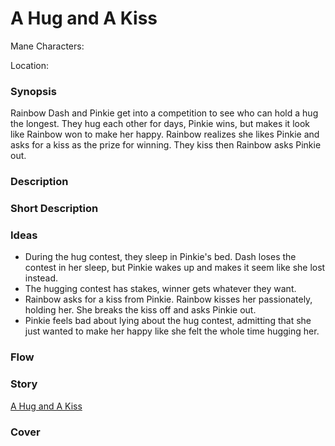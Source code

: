 # A Hug and A Kiss

Mane Characters: 

Location: 

### Synopsis
Rainbow Dash and Pinkie get into a competition to see who can hold a hug the longest. They hug each other for days, Pinkie wins, but makes it look like Rainbow won to make her happy. Rainbow realizes she likes Pinkie and asks for a kiss as the prize for winning. They kiss then Rainbow asks Pinkie out.

### Description


### Short Description


### Ideas
 - During the hug contest, they sleep in Pinkie's bed. Dash loses the contest in her sleep, but Pinkie wakes up and makes it seem like she lost instead.
 - The hugging contest has stakes, winner gets whatever they want.
 - Rainbow asks for a kiss from Pinkie. Rainbow kisses her passionately, holding her. She breaks the kiss off and asks Pinkie out.
 - Pinkie feels bad about lying about the hug contest, admitting that she just wanted to make her happy like she felt the whole time hugging her.

### Flow


### Story
[A Hug and A Kiss](./a-hug-and-a-kiss.md)

### Cover

